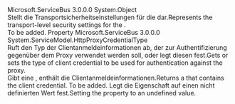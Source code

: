 <Type Name="HttpRelayTransportSecurity" FullName="Microsoft.ServiceBus.HttpRelayTransportSecurity">
  <TypeSignature Language="C#" Value="public sealed class HttpRelayTransportSecurity" />
  <TypeSignature Language="ILAsm" Value=".class public auto ansi sealed beforefieldinit HttpRelayTransportSecurity extends System.Object" />
  <TypeSignature Language="DocId" Value="T:Microsoft.ServiceBus.HttpRelayTransportSecurity" />
  <TypeSignature Language="VB.NET" Value="Public NotInheritable Class HttpRelayTransportSecurity" />
  <TypeSignature Language="F#" Value="type HttpRelayTransportSecurity = class" />
  <AssemblyInfo>
    <AssemblyName>Microsoft.ServiceBus</AssemblyName>
    <AssemblyVersion>3.0.0.0</AssemblyVersion>
  </AssemblyInfo>
  <Base>
    <BaseTypeName>System.Object</BaseTypeName>
  </Base>
  <Interfaces />
  <Docs>
    <summary><span data-ttu-id="e431b-101">Stellt die Transportsicherheitseinstellungen für die <see cref="T:Microsoft.ServiceBus.WSHttpRelayBinding" /> dar.</span><span class="sxs-lookup"><span data-stu-id="e431b-101">Represents the transport-level security settings for the <see cref="T:Microsoft.ServiceBus.WSHttpRelayBinding" />.</span></span></summary>
    <remarks>To be added.</remarks>
  </Docs>
  <Members>
    <Member MemberName="ProxyCredentialType">
      <MemberSignature Language="C#" Value="public System.ServiceModel.HttpProxyCredentialType ProxyCredentialType { get; set; }" />
      <MemberSignature Language="ILAsm" Value=".property instance valuetype System.ServiceModel.HttpProxyCredentialType ProxyCredentialType" />
      <MemberSignature Language="DocId" Value="P:Microsoft.ServiceBus.HttpRelayTransportSecurity.ProxyCredentialType" />
      <MemberSignature Language="VB.NET" Value="Public Property ProxyCredentialType As HttpProxyCredentialType" />
      <MemberSignature Language="F#" Value="member this.ProxyCredentialType : System.ServiceModel.HttpProxyCredentialType with get, set" Usage="Microsoft.ServiceBus.HttpRelayTransportSecurity.ProxyCredentialType" />
      <MemberType>Property</MemberType>
      <AssemblyInfo>
        <AssemblyName>Microsoft.ServiceBus</AssemblyName>
        <AssemblyVersion>3.0.0.0</AssemblyVersion>
      </AssemblyInfo>
      <ReturnValue>
        <ReturnType>System.ServiceModel.HttpProxyCredentialType</ReturnType>
      </ReturnValue>
      <Docs>
        <summary><span data-ttu-id="e431b-102">Ruft den Typ der Clientanmeldeinformationen ab, der zur Authentifizierung gegenüber dem Proxy verwendet werden soll, oder legt diesen fest.</span><span class="sxs-lookup"><span data-stu-id="e431b-102">Gets or sets the type of client credential to be used for authentication against the proxy.</span></span></summary>
        <value><span data-ttu-id="e431b-103">Gibt eine <see cref="T:System.ServiceModel.HttpProxyCredentialType" /> , enthält die Clientanmeldeinformationen.</span><span class="sxs-lookup"><span data-stu-id="e431b-103">Returns a <see cref="T:System.ServiceModel.HttpProxyCredentialType" /> that contains the client credential.</span></span></value>
        <remarks>To be added.</remarks>
        <exception cref="T:System.ArgumentOutOfRangeException"><span data-ttu-id="e431b-104">Legt die Eigenschaft auf einen nicht definierten Wert fest.</span><span class="sxs-lookup"><span data-stu-id="e431b-104">Setting the property to an undefined value.</span></span></exception>
      </Docs>
    </Member>
  </Members>
</Type>